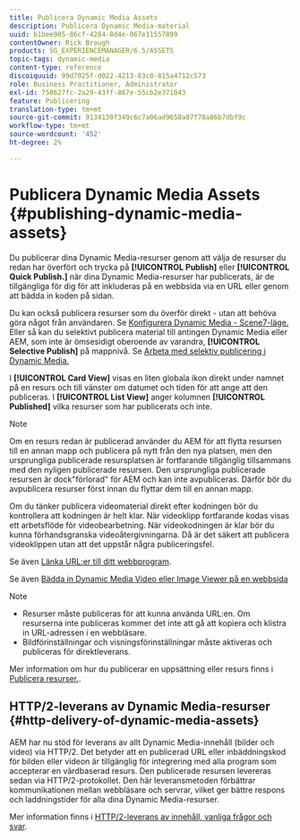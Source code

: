 ```yaml
---
title: Publicera Dynamic Media Assets
description: Publicera Dynamic Media-material
uuid: b1bee905-86cf-4284-8d4e-067e11557899
contentOwner: Rick Brough
products: SG_EXPERIENCEMANAGER/6.5/ASSETS
topic-tags: dynamic-media
content-type: reference
discoiquuid: 99d7025f-d022-4213-83c0-815a4712c573
role: Business Practitioner, Administrator
exl-id: 750627fc-2a29-43ff-867e-55cb2e371043
feature: Publicering
translation-type: tm+mt
source-git-commit: 9134130f349c6c7a06ad9658a87f78a86b7dbf9c
workflow-type: tm+mt
source-wordcount: '452'
ht-degree: 2%

---
```


# Publicera Dynamic Media Assets {#publishing-dynamic-media-assets}

Du publicerar dina Dynamic Media-resurser genom att välja de resurser du redan har överfört och trycka på **[!UICONTROL Publish]** eller **[!UICONTROL Quick Publish.]** när dina Dynamic Media-resurser har publicerats, är de tillgängliga för dig för att inkluderas på en webbsida via en URL eller genom att bädda in koden på sidan.

Du kan också publicera resurser som du överför direkt - utan att behöva göra något från användaren. Se [Konfigurera Dynamic Media - Scene7-läge.](config-dms7.md)
Eller så kan du selektivt publicera material till antingen Dynamic Media eller AEM, som inte är ömsesidigt oberoende av varandra,  **[!UICONTROL Selective Publish]** på mappnivå. Se [Arbeta med selektiv publicering i Dynamic Media.](/help/assets/selective-publishing.md)

I **[!UICONTROL Card View]** visas en liten globala ikon direkt under namnet på en resurs och till vänster om datumet och tiden för att ange att den publiceras. I **[!UICONTROL List View]** anger kolumnen **[!UICONTROL Published]** vilka resurser som har publicerats och inte.

>[!NOTE]
>
>Om en resurs redan är publicerad använder du AEM för att flytta resursen till en annan mapp och publicera på nytt från den nya platsen, men den ursprungliga publicerade resursplatsen är fortfarande tillgänglig tillsammans med den nyligen publicerade resursen. Den ursprungliga publicerade resursen är dock&quot;förlorad&quot; för AEM och kan inte avpubliceras. Därför bör du avpublicera resurser först innan du flyttar dem till en annan mapp.

Om du tänker publicera videomaterial direkt efter kodningen bör du kontrollera att kodningen är helt klar. När videoklipp fortfarande kodas visas ett arbetsflöde för videobearbetning. När videokodningen är klar bör du kunna förhandsgranska videoåtergivningarna. Då är det säkert att publicera videoklippen utan att det uppstår några publiceringsfel.

Se även [Länka URL:er till ditt webbprogram](linking-urls-to-yourwebapplication.md).

Se även [Bädda in Dynamic Media Video eller Image Viewer på en webbsida](embed-code.md)

>[!NOTE]
>
>* Resurser måste publiceras för att kunna använda URL:en. Om resurserna inte publiceras kommer det inte att gå att kopiera och klistra in URL-adressen i en webbläsare.
>* Bildförinställningar och visningsförinställningar måste aktiveras och publiceras för direktleverans.

>



Mer information om hur du publicerar en uppsättning eller resurs finns i [Publicera resurser.](manage-assets.md).

## HTTP/2-leverans av Dynamic Media-resurser {#http-delivery-of-dynamic-media-assets}

AEM har nu stöd för leverans av allt Dynamic Media-innehåll (bilder och video) via HTTP/2. Det betyder att en publicerad URL eller inbäddningskod för bilden eller videon är tillgänglig för integrering med alla program som accepterar en värdbaserad resurs. Den publicerade resursen levereras sedan via HTTP/2-protokollet. Den här leveransmetoden förbättrar kommunikationen mellan webbläsare och servrar, vilket ger bättre respons och laddningstider för alla dina Dynamic Media-resurser.

Mer information finns i [HTTP/2-leverans av innehåll, vanliga frågor och svar](/help/sites-administering/scene7-http2faq.md).
